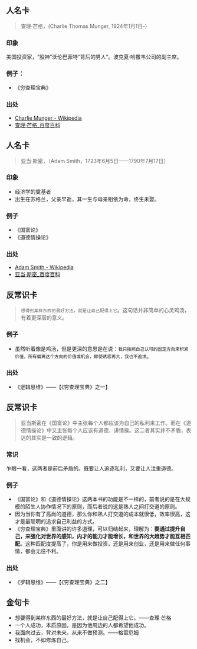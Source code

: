 
## 人名卡
> 查理·芒格，(Charlie Thomas Munger, 1924年1月1日-)

### 印象
美国投资家，“股神”沃伦巴菲特“背后的男人“。波克夏·哈撒韦公司的副主席。

### 例子：
- 《穷查理宝典》

### 出处
- [Charlie Munger - Wikipedia][1]
- [查理·芒格_百度百科][2]

## 人名卡
> 亚当·斯密，（Adam Smith，1723年6月5日——1790年7月17日）

### 印象
- 经济学的奠基者
- 出生在苏格兰，父亲早逝，其一生与母亲相依为命，终生未娶。

### 例子
- 《国富论》
- 《道德情操论》

### 出处
- [Adam Smith - Wikipedia][3]
- [亚当·斯密_百度百科][4]

## 反常识卡
> `想得到某样东西的最好方法，就是让自己配得上它`。这句话并非简单的心灵鸡汤，有着更深层的意义。

### 例子
- 虽然听着像是鸡汤，但是更深的意思是在说：`我只按照自己认可的固定方向来积累价值，所有偏离这个方向的价值或机会，即使诱惑再大，我也不追求`。

### 出处
- 《逻辑思维》——【《穷查理宝典》之一】

## 反常识卡
> 亚当斯密在《国富论》中主张每个人都应该为自己的私利来工作。而在《道德情操论》中又主张每个人应该有道德，讲情操。这二者其实并不矛盾，表达的其实是一致的逻辑。

### 常识
乍眼一看，这两者是前后矛盾的。既要让人追逐私利，又要让人注重道德。

### 例子
- 《国富论》和《道德情操论》这两本书的功能是不一样的，前者说的是在大规模的陌生人协作情况下的原则，而后者说的这是熟人之间打交道的原则。
- 因为当你有了高尚的道德，那么你和熟人打交道的成本就很低，效率很高，这才是最聪明的追求自己利益的方式。
- 《穷查理宝典》里面讲的许多道理，可以归结起来，理解为：**要通过提升自己，来强化对世界的感知，内才的能力才能增长，和世界的大趋势才能互相匹配**。这种匹配度提高了，你是用来做投资，还是用来创业，还是用来做任何事情，都会无往不利。

### 出处
- 《罗辑思维》——【《穷查理宝典》之二】

## 金句卡
- 想要得到某样东西的最好方法，就是让自己配得上它。——查理·芒格
- 一个人成功，本质原因，是因为他周边的人都希望他成功。
- 我面向过去，背对未来，从来不做预测。——格雷厄姆
- 找机会，不如修炼自己。

[1]:	https://en.wikipedia.org/wiki/Charlie_Munger
[2]:	http://baike.baidu.com/link?url=tn3_AzdYhrD9ev8rEo2u-KRa2wTQPVN1tPs8SKLE3zRik9mgKN5VPyEYKyTpJeAGOe5zbkzT3wAv9fPeXXB-gxyvlXWUgNlgdKy6IVQjnX42a1WRQ9H_YmRDCX0AS5I-bohHE3f6DCBNtAdBlHqurme2pWoQyVCUaWANc2HiPrcDbdOnvGXwzqQp6reCN6-ALegLTMeExXFpbSLNcVNcCxmsmgM1Uf5d8FWxv0fCjNm
[3]:	https://en.wikipedia.org/wiki/Adam_Smith
[4]:	http://baike.baidu.com/link?url=G0VGWRvkH2KFTawsaZVCtr0LXkL1puRtWL-QAAquM9_xhim8yvJM1YQoQfzjsF_nDebRFMPQlnsZZC7EdYlTwj2k20MtnokZQVQE23AiIbh3tWP6lH0K3HPO7RshjOsd0WjLX2C_Waa35qNoBgjEpLhG1YMKz3HdeFmckRM-42PNkIX3bXcumwUgr-2UaWIyXztmBnNlk4NSveAZx_Aeh_